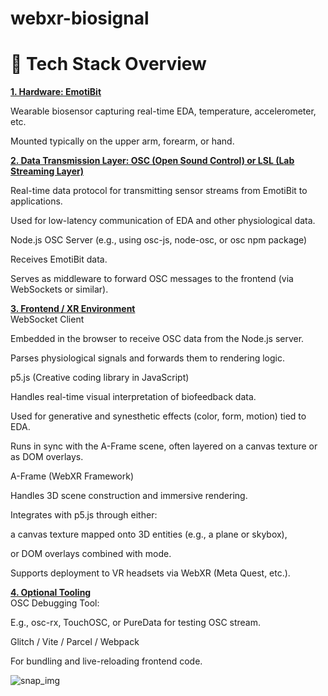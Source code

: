 # webxr-biosignal

# 🔧 Tech Stack Overview

**<ins>1. Hardware: EmotiBit</ins>**

Wearable biosensor capturing real-time EDA, temperature, accelerometer, etc.

Mounted typically on the upper arm, forearm, or hand.

**<ins>2. Data Transmission Layer: OSC (Open Sound Control) or LSL (Lab Streaming Layer)</ins>**

Real-time data protocol for transmitting sensor streams from EmotiBit to applications.

Used for low-latency communication of EDA and other physiological data.

Node.js OSC Server (e.g., using osc-js, node-osc, or osc npm package)

Receives EmotiBit data.

Serves as middleware to forward OSC messages to the frontend (via WebSockets or similar).

**<ins>3. Frontend / XR Environment</ins>**<br>
WebSocket Client

Embedded in the browser to receive OSC data from the Node.js server.

Parses physiological signals and forwards them to rendering logic.

p5.js (Creative coding library in JavaScript)

Handles real-time visual interpretation of biofeedback data.

Used for generative and synesthetic effects (color, form, motion) tied to EDA.

Runs in sync with the A-Frame scene, often layered on a canvas texture or as DOM overlays.

A-Frame (WebXR Framework)

Handles 3D scene construction and immersive rendering.

Integrates with p5.js through either:

a canvas texture mapped onto 3D entities (e.g., a plane or skybox),

or DOM overlays combined with <a-scene embedded> mode.

Supports deployment to VR headsets via WebXR (Meta Quest, etc.).

<ins>**4. Optional Tooling**</ins> <br>
OSC Debugging Tool:

E.g., osc-rx, TouchOSC, or PureData for testing OSC stream.

Glitch / Vite / Parcel / Webpack

For bundling and live-reloading frontend code.

![snap_img](https://github.com/user-attachments/assets/802329f9-4f73-45a5-aab4-abfbec0ab460)


